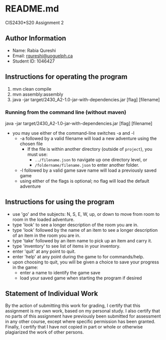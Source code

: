 # README.md

CIS2430*S20
Assignment 2

## Author Information
* Name: Rabia Qureshi
* Email: rqureshi@uoguelph.ca
* Student ID: 1046427

## Instructions for operating the program
1) mvn clean compile
2) mvn assembly:assembly
3) java -jar target/2430_A2-1.0-jar-with-dependencies.jar [flag] [filename]

### Running from the command line (without maven)
java -jar target/2430_A2-1.0-jar-with-dependencies.jar [flag] [filename]
* you may use either of the command-line switches -a and -l
    * -a followed by a valid filename will load a new adventure using the chosen file
        * If the file is within another directory (outside of `project`), you must use: 
            * `../filename.json` to navigate up one directory level, or
            * `/foldername/filename.json` to enter another folder.
    * -l followed by a valid game save name will load a previously saved game
    * using either of the flags is optional; no flag will load the default adventure

## Instructions for using the program
* use 'go' and the subjects: N, S, E, W, up, or down to move from room to room in the loaded adventure.
* type 'look' to see a longer description of the room you are in.
* type 'look' followed by the name of an item to see a longer description of an item in the room you are in.
* type 'take' followed by an item name to pick up an item and carry it.
* type 'inventory' to see list of items in your inventory.
* enter 'quit' at any point to quit.
* enter 'help' at any point during the game to for commands/help.
* upon choosing to quit, you will be given a choice to save your progress in the game:
    * enter a name to identify the game save
    * load your saved game when starting the program if desired

## Statement of Individual Work
By the action of submitting this work for grading, I certify that this assignment is my own work, based on my personal 
study. I also certify that no parts of this assignment have previously been submitted for assessment in any other 
course, except where specific permission has been granted. Finally, I certify that I have not copied in part or whole
or otherwise plagiarized the work of other persons.

